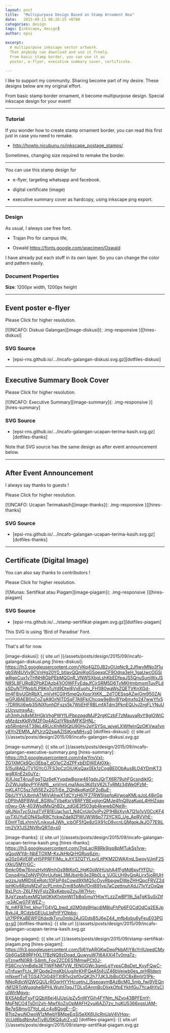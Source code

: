 ```yaml
---
layout: post
title:  "Multipurpose Design Based on Stamp Ornament Box"
date:   2015-09-11 06:26:15 +0700
categories: design
tags: [inkscape, design]
author: epsi

excerpt:
  A multipurpose inkscape vector artwork.
  That anybody can download and use it freely.
  From basic stamp border, you can use it as 
  poster, e-flyer, executive summary cover, certificate.
  
---
```


I like to support my community.
Sharing become part of my desire.
These designs below are my original effort.

From basic stamp border ornament, it become multipurpose design.
Special inkscape design for your event!

-- -- --

### Tutorial

If you wonder how to create stamp ornament border,
you can read this first just in case you need to remake.

* <http://howto.nicubunu.ro/inkscape_postage_stamps/>

Sometimes, changing size required to remake the border.

-- -- -

You can use this stamp design for 

* e-flyer, targeting whatsapp and facebook.

* digital certificate (image)

* executive summary cover as hardcopy, using inkscape png export.

-- -- --

### Design

As usual, I always use free font. 

* Trajan Pro for campus life,

* Oswald <https://fonts.google.com/specimen/Oswald>

I have already put each stuff in its own layer.
So you can change the color and pattern easily.

### Document Properties

**Size**: 1200px width, 1200px height

-- -- --

## Event poster e-flyer

Please Click for higher resolution.

[![INCAFO: Diskusi Galangan][image-diskusi]{: .img-responsive }][hires-diskusi]

### SVG Source

* [epsi-rns.github.io/.../incafo-galangan-diskusi.svg.gz][dotfiles-diskusi]

-- -- --

## Executive Summary Book Cover

Please Click for higher resolution.

[![INCAFO: Executive Summary][image-summary]{: .img-responsive }][hires-summary]

### SVG Source

* [epsi-rns.github.io/.../incafo-galangan-ucapan-terima-kasih.svg.gz][dotfiles-thanks]

Note that SVG source has the same design as after event announcement below.

-- -- --

## After Event Announcement

I always say thanks to guests !

Please Click for higher resolution.

[![INCAFO: Ucapan Terimakasih][image-thanks]{: .img-responsive }][hires-thanks]

### SVG Source

* [epsi-rns.github.io/.../incafo-galangan-ucapan-terima-kasih.svg.gz][dotfiles-thanks]

-- -- --

## Certificate (Digital Image)

You can also say thanks to contributors !

Please Click for higher resolution.

[![Munas: Sertifikat atau Piagam][image-piagam]{: .img-responsive }][hires-piagam]

### SVG Source

* [epsi-rns.github.io/.../stamp-sertifikat-piagam.svg.gz][dotfiles-piagam]

This SVG is using 'Bird of Paradise' Font.

-- -- --

That's all for now.


[//]: <> ( -- -- -- links below -- -- -- )


[image-diskusi]: {{ site.url }}/assets/posts/design/2015/09/incafo-galangan-diskusi.png
[hires-diskusi]: https://lh3.googleusercontent.com/VKq4QZ0JB2yOUqNc9_2JflwvMNo3f1ugbSW4UVlv9CVnHg20Y0_btIavQQniiKgGSqexqCF9Odna3eH_1gaUwcOGSjwRgpCux1vTHNH8GbPEbMQGnR_VNWSXbqLshKbEDfpaJS5QnuSunjWxJSN85L8FURgB2PbKDAzb41jO0WFFyEdaJfCirSRM5D6TvMKHmbmxmTuvPLdsSDuNTPNxb1LP9KnTuYd9Dtei8VxEuohi_FH1I80waWsZQETVKnXGd-Im4F8iyUGhRbX1_mVvHCGlH5meQyXpsrXtKK__2dTOESsqAZwiOm950ZAjwGPJBAEB0nCoZgA9OrNlTDSqF7A8FkiChcqw9eBnrBYp6mxfq247wwYfx5-7DR9Ui6wb35iNXfonhDFszs5k7WjjEHFRBLmfATdm3PknEQUvJ2rgFLYNuUzUcvumsvAz-uh3mhJs8xM3HGkVhgPWYfLiPbpzqgdMJP2rgKCzbF7zMauvaRvY8glOWiCgMzdzxKkRVM2F0p4AGzIYRbsjMFKSHNL-xb5RmbH4T39kL4RUcXhlM9QtU90Hy2pYSYSq_wjyeLXWIfeInQzOKVwa1yny8YnZEMfA_APUrzQ2swAZISiKywMH=s0
[dotfiles-diskusi]: {{ site.url }}/assets/posts/design/2015/09/incafo-galangan-diskusi.svg.gz

[image-summary]: {{ site.url }}/assets/posts/design/2015/09/incafo-galangan-executive-summary.png
[hires-summary]: https://lh3.googleusercontent.com/r4wYnvVxt-ZG1XMCk9Qci3Eba7_dO1eCZdZPFxbEtDWEAt0Xk-515ul8AQJTV1GYcO7FS3pCzOjUjKsQax0Ek1zCogBE0ObAus8LO4YDmKT3wgRXnE2s0uYz-XjXJqzT4ruuFgqTQz6eKYvqdwBgxw461gdxJQrTX6R79uhFGcsndjklG-ZrZWiJg8pvPYjFAIf6__xnVnnLma1Aqs3Kd1zV62LTyRMz34We0PzM-mKLATC5sz7d55EZx2GTrEe_ZQh8kqKqtGF2oBuE-DbjUYYUUbnhATMjViAhwXTdCYzH67FZ7RW5IspfpAVwoaKMLgJoL48jrGpcDPthABP8WoE_8GWuTVbaKsrVBRFYBExglgnQMJe4fnQ9zaKupL4HHZqavn0wu-OA-403WsdMsQhB2x_zdGjE3f503gb4kwwbDNe9i-gRJNixTyc5UsdTVFB1EUac1uc1_N4CnUpOyiPy2P1HBjjXvrA7Q1q1yV0CcKF4uyTXUYuEON4SuR9CYckwZda9ZPWUWW6p773YCXG_Ug_ApRVVhE-E0mYTdLxhmiVLnikxu4JWh_jcbOF5fQe8zGX91cD8vcnLQMgokJkJO77E9jLrm2VX1JS2NVRvQRTd=s0

[image-thanks]:  {{ site.url }}/assets/posts/design/2015/09/incafo-galangan-ucapan-terima-kasih.png
[hires-thanks]:  https://lh3.googleusercontent.com/7rqLacIR8Rk9isp8pMTukSs1vw-gQooWYdr-NbETOXM-KxJkHbQrHGRus6zjn-ai20z0AVE8FvH5PPRFFlMu_kJtY3ZQTYLxylLjtPKM2DWAXrqLSwovVJmF2SrXkU5MYrGC-6mkr06w76nnzHvhWmhGs98tKoO_HgK0oWiHUshA4fFgMd6pyfYFDU-Conq4HaZqNVPj0hrUufpkL3MJbsHb3e2Rb0Lg_VJGLUH9vQqALjrx5joRlUHwzzsJgMRDtjEeRqtc10FbP4sCowd9XMQ5cOyvRbpgwDWeZHHQpcFRVZ2dipHKIy6RztgM2xFzcPLmtmZrm85qMxfOnI891vp7aCzettnuhXdJ71vYzOxQwBxLPch-Z6LFNVFslzZBxKebypZzyJW7Hyr-9JgYzeafcexMQ1qt0KkKfxjtmWlTbBq5muYHtwYLzzZwBP19i_5aTgKSuSrZtf-p3ACw07jFWEZ--N_mKFB7mt_khvrTG4VQ_bwd_d2M0dg9HacdjM8juFhPp6FGCdOdCq2E6Jp8ykJ4_RCdzbGEUuLIqPrlFYOlpbs-Ut7fPPKsBEWF0XdxdkTyru0mlp2AJGDdsB5J6eZ44_mfb4xbu6yFeuE03PGg=s0
[dotfiles-thanks]:  {{ site.url }}/assets/posts/design/2015/09/incafo-galangan-ucapan-terima-kasih.svg.gz

[image-piagam]:  {{ site.url }}/assets/posts/design/2015/09/stamp-sertifikat-piagam.png
[hires-piagam]:  https://lh3.googleusercontent.com/5j6YpARGKwDepPkbAfjY8cYriIUpedCMyGb6GaSB9RFHXL17BzNQ9zDoad_QuwyuW7I6AXXl4Tv0maTz-oTznwfN0R8-S4mh_Foy2ZCDES1MmwPCt0J-PS6CncVmBdlp3ETIWFNM7VW_fENGGWc3qmjLgYvpsC8qDet_KvyFQwC-uTnfuwrFtJx_9FQpde2msKbUugjhrKHFQeA5t4UZ46bVeiwb0es_qrHRIdemmNxeifTvETGS47OjG49TXtR1vj2pf0vQK2h77JK3JbBoODCBxBmV01Pk-NNqRdlcWQWGQULrROqrHYYHcuetnJ_l5seoavmBAzBcM0_5mb_fwi9VEQnrM12RToWuqghe8jPHLWuhl7qgJTDLs5AnmBcDljxkOfpEYkhfGu7Yca4hYsCIulWIrMgyq-BXSAbBzFsyFQQbX6ej4IJUpUpZv5nWYGih4FYNm_NZyo43BPFEmY-MpFNCO4TsDri2xh-MwfXoZoOpMAFH2yui6AZj7zv_huKU5366xgsUAM-Re7eS8my07YoI_qLc4y8QogE--D-BTtq2wuNOwoW1zMwbYBMpeEqSj5eXK6UicRnUpV4VHqy-VcUd6bdNmAeTiv8U5KQ4utrZ=s0
[dotfiles-piagam]:  {{ site.url }}/assets/posts/design/2015/09/stamp-sertifikat-piagam.svg.gz

